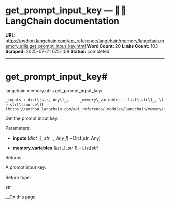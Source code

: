# get_prompt_input_key — 🦜🔗 LangChain  documentation

**URL:** https://python.langchain.com/api_reference/langchain/memory/langchain.memory.utils.get_prompt_input_key.html
**Word Count:** 20
**Links Count:** 103
**Scraped:** 2025-07-21 07:51:08
**Status:** completed

---

# get\_prompt\_input\_key\#

langchain.memory.utils.get\_prompt\_input\_key\(

    _inputs : dict\[str, Any\]_,     _memory\_variables : list\[str\]_, \) → str[\[source\]](https://python.langchain.com/api_reference/_modules/langchain/memory/utils.html#get_prompt_input_key)\#     

Get the prompt input key.

Parameters:     

  * **inputs** \(_dict_ _\[__str_ _,__Any_ _\]_\) – Dict\[str, Any\]

  * **memory\_variables** \(_list_ _\[__str_ _\]_\) – List\[str\]

Returns:     

A prompt input key.

Return type:     

str

__On this page
